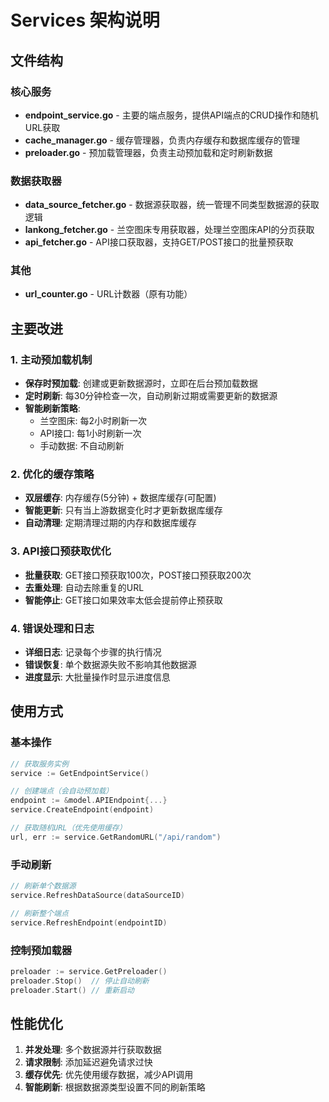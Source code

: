 # Services 架构说明

## 文件结构

### 核心服务
- **endpoint_service.go** - 主要的端点服务，提供API端点的CRUD操作和随机URL获取
- **cache_manager.go** - 缓存管理器，负责内存缓存和数据库缓存的管理
- **preloader.go** - 预加载管理器，负责主动预加载和定时刷新数据

### 数据获取器
- **data_source_fetcher.go** - 数据源获取器，统一管理不同类型数据源的获取逻辑
- **lankong_fetcher.go** - 兰空图床专用获取器，处理兰空图床API的分页获取
- **api_fetcher.go** - API接口获取器，支持GET/POST接口的批量预获取

### 其他
- **url_counter.go** - URL计数器（原有功能）

## 主要改进

### 1. 主动预加载机制
- **保存时预加载**: 创建或更新数据源时，立即在后台预加载数据
- **定时刷新**: 每30分钟检查一次，自动刷新过期或需要更新的数据源
- **智能刷新策略**: 
  - 兰空图床: 每2小时刷新一次
  - API接口: 每1小时刷新一次
  - 手动数据: 不自动刷新

### 2. 优化的缓存策略
- **双层缓存**: 内存缓存(5分钟) + 数据库缓存(可配置)
- **智能更新**: 只有当上游数据变化时才更新数据库缓存
- **自动清理**: 定期清理过期的内存和数据库缓存

### 3. API接口预获取优化
- **批量获取**: GET接口预获取100次，POST接口预获取200次
- **去重处理**: 自动去除重复的URL
- **智能停止**: GET接口如果效率太低会提前停止预获取

### 4. 错误处理和日志
- **详细日志**: 记录每个步骤的执行情况
- **错误恢复**: 单个数据源失败不影响其他数据源
- **进度显示**: 大批量操作时显示进度信息

## 使用方式

### 基本操作
```go
// 获取服务实例
service := GetEndpointService()

// 创建端点（会自动预加载）
endpoint := &model.APIEndpoint{...}
service.CreateEndpoint(endpoint)

// 获取随机URL（优先使用缓存）
url, err := service.GetRandomURL("/api/random")
```

### 手动刷新
```go
// 刷新单个数据源
service.RefreshDataSource(dataSourceID)

// 刷新整个端点
service.RefreshEndpoint(endpointID)
```

### 控制预加载器
```go
preloader := service.GetPreloader()
preloader.Stop()  // 停止自动刷新
preloader.Start() // 重新启动
```

## 性能优化

1. **并发处理**: 多个数据源并行获取数据
2. **请求限制**: 添加延迟避免请求过快
3. **缓存优先**: 优先使用缓存数据，减少API调用
4. **智能刷新**: 根据数据源类型设置不同的刷新策略 